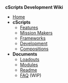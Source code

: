 **cScripts Development Wiki**
* [Home](https://github.com/7Cav/cScripts/wiki)
* **cScripts** 
   * [Features](Features)
   * [Mission Makers](Features#Mission-Makers)
   * [Frameworks](Features#framework)
   * [Development](Development)
   * [Compositions](Compositions)
* **Documents**
  * [Loadouts](Player-Loadouts)
  * [Modules](7Cav-Modules)
  * [Readme](https://github.com/7Cav/cScripts/blob/master/README.md)
  * [FAQ](FAQ) (WIP)

